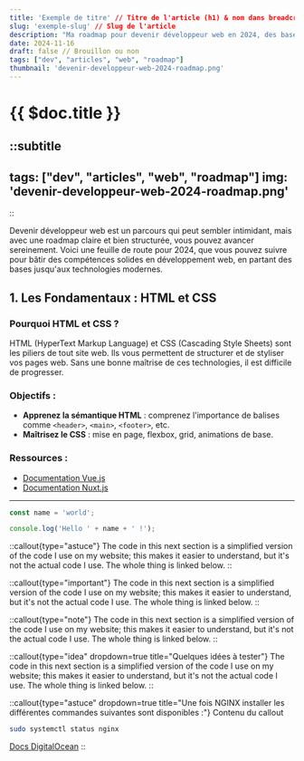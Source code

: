 ```yaml
---
title: 'Exemple de titre' // Titre de l'article (h1) & nom dans breadcrumb & titre de la page
slug: 'exemple-slug' // Slug de l'article
description: "Ma roadmap pour devenir développeur web en 2024, des bases HTML/CSS à Laravel et Vue.js."
date: 2024-11-16
draft: false // Brouillon ou non
tags: ["dev", "articles", "web", "roadmap"]
thumbnail: 'devenir-developpeur-web-2024-roadmap.png'
---
```

# {{ $doc.title }}

::subtitle
---
tags: ["dev", "articles", "web", "roadmap"]
img: 'devenir-developpeur-web-2024-roadmap.png'
---
::

Devenir développeur web est un parcours qui peut sembler intimidant, mais avec une roadmap claire et bien structurée, vous pouvez avancer sereinement. Voici une feuille de route pour 2024, que vous pouvez suivre pour bâtir des compétences solides en développement web, en partant des bases jusqu'aux technologies modernes.

## 1. Les Fondamentaux : HTML et CSS

### Pourquoi HTML et CSS ?
HTML (HyperText Markup Language) et CSS (Cascading Style Sheets) sont les piliers de tout site web. Ils vous permettent de structurer et de styliser vos pages web. Sans une bonne maîtrise de ces technologies, il est difficile de progresser.

### Objectifs :
- **Apprenez la sémantique HTML** : comprenez l'importance de balises comme `<header>`, `<main>`, `<footer>`, etc.
- **Maîtrisez le CSS** : mise en page, flexbox, grid, animations de base.

### Ressources :
- [Documentation Vue.js](https://vuejs.org/guide/introduction.html)
- [Documentation Nuxt.js](https://nuxt.com/docs)

---

```js [app.js]
const name = 'world';

console.log('Hello ' + name + ' !');
```

::callout{type="astuce"}
The code in this next section is a simplified version of the code I use on my website; this makes it easier to understand, but it's not the actual code I use. The whole thing is linked below.
::

::callout{type="important"}
The code in this next section is a simplified version of the code I use on my website; this makes it easier to understand, but it's not the actual code I use. The whole thing is linked below.
::

::callout{type="note"}
The code in this next section is a simplified version of the code I use on my website; this makes it easier to understand, but it's not the actual code I use. The whole thing is linked below.
::

::callout{type="idea" dropdown=true title="Quelques idées à tester"}
The code in this next section is a simplified version of the code I use on my website; this makes it easier to understand, but it's not the actual code I use. The whole thing is linked below.
::

::callout{type="astuce" dropdown=true title="Une fois NGINX installer les différentes commandes suivantes sont disponibles :"}
Contenu du callout
```bash
sudo systemctl status nginx
```
[Docs DigitalOcean](https://www.digitalocean.com/community/tutorials/how-to-install-nginx-on-debian-11)
::